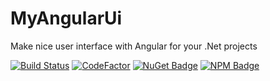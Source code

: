 # MyAngularUi
Make nice user interface with Angular for your .Net projects

[![Build Status](https://travis-ci.com/CorrM/MyAngularUi.svg?branch=master)](https://travis-ci.com/CorrM/MyAngularUi)
[![CodeFactor](https://www.codefactor.io/repository/github/corrm/myangularui/badge)](https://www.codefactor.io/repository/github/corrm/myangularui)
[![NuGet Badge](https://buildstats.info/nuget/MyAngularUi)](https://www.nuget.org/packages/MyAngularUi)
[![NPM Badge](https://img.shields.io/npm/v/my-angular-ui)](https://www.npmjs.com/package/my-angular-ui)
